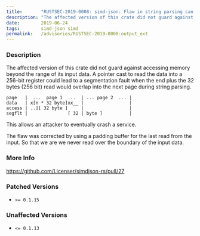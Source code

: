 ```yaml
---
title:       "RUSTSEC-2019-0008: simd-json: Flaw in string parsing can lead to crashes due to invalid memory access."
description: "The affected version of this crate did not guard against accessing memory beyond the range of its input data. A pointer cast to read the data into a 256bit register could lead to a segmentation fault when the end plus the 32 bytes 256 bit read would overlap into the next page during string parsing.  page   ... page 1 ...  ... page 2 ...  data   xn  32 bytexx           access  .. 32 byte              segflt          32  byte        This allows an attacker to eventually crash a service.  The flaw was corrected by using a padding buffer for the last read from the input. So that we are we never read over the boundary of the input data."
date:        2019-06-24
tags:        simd-json simd
permalink:   /advisories/RUSTSEC-2019-0008:output_ext
---
```


### Description

The affected version of this crate did not guard against accessing memory
beyond the range of its input data. A pointer cast to read the data into
a 256-bit register could lead to a segmentation fault when the end plus
the 32 bytes (256 bit) read would overlap into the next page during string
parsing.

```
page   |  ...  page 1  ...  | ... page 2  ... |
data   | x[n * 32 byte]xx__ |                 |
access | ..][ 32 byte ]     |                 |
segflt |               [ 32 | byte ]          |
```

This allows an attacker to eventually crash a service.
 
The flaw was corrected by using a padding buffer for the last read from the
input. So that we are we never read over the boundary of the input data.

### More Info

<https://github.com/Licenser/simdjson-rs/pull/27>

### Patched Versions

- `>= 0.1.15`



### Unaffected Versions

- `<= 0.1.13`
